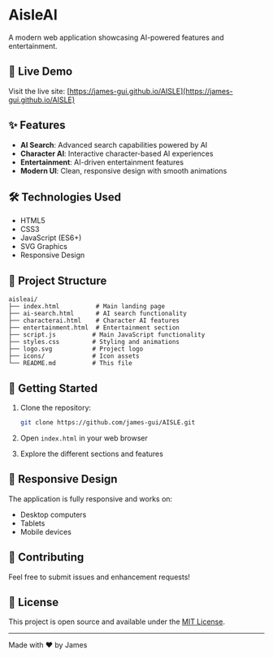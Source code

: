 # AisleAI

A modern web application showcasing AI-powered features and entertainment.

## 🚀 Live Demo

Visit the live site: [https://james-gui.github.io/AISLE](https://james-gui.github.io/AISLE)

## ✨ Features

- **AI Search**: Advanced search capabilities powered by AI
- **Character AI**: Interactive character-based AI experiences
- **Entertainment**: AI-driven entertainment features
- **Modern UI**: Clean, responsive design with smooth animations

## 🛠️ Technologies Used

- HTML5
- CSS3
- JavaScript (ES6+)
- SVG Graphics
- Responsive Design

## 📁 Project Structure

```
aisleai/
├── index.html          # Main landing page
├── ai-search.html      # AI search functionality
├── characterai.html    # Character AI features
├── entertainment.html  # Entertainment section
├── script.js          # Main JavaScript functionality
├── styles.css         # Styling and animations
├── logo.svg           # Project logo
├── icons/             # Icon assets
└── README.md          # This file
```

## 🚀 Getting Started

1. Clone the repository:
   ```bash
   git clone https://github.com/james-gui/AISLE.git
   ```

2. Open `index.html` in your web browser

3. Explore the different sections and features

## 📱 Responsive Design

The application is fully responsive and works on:
- Desktop computers
- Tablets
- Mobile devices

## 🤝 Contributing

Feel free to submit issues and enhancement requests!

## 📄 License

This project is open source and available under the [MIT License](LICENSE).

---

Made with ❤️ by James